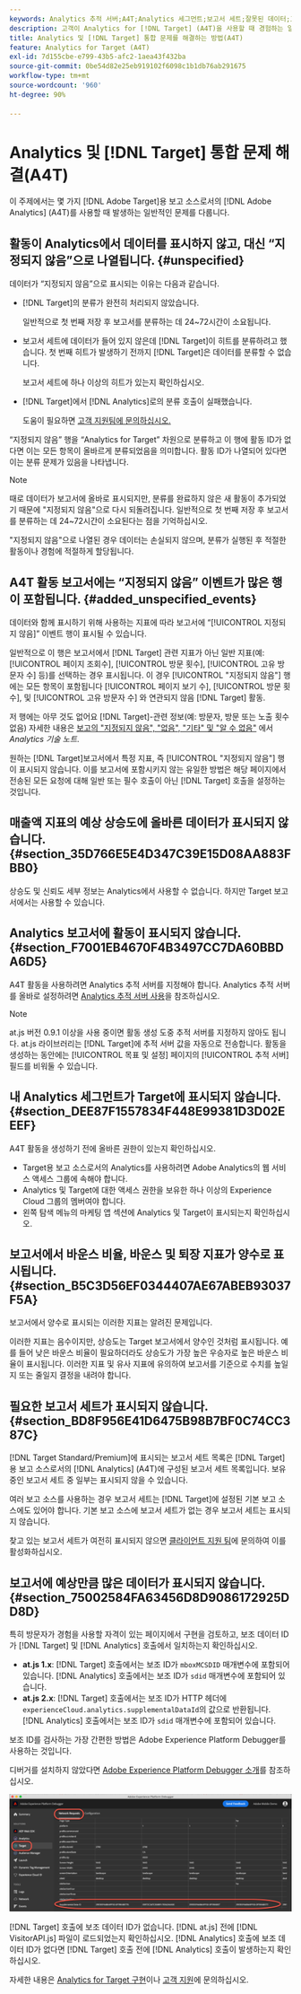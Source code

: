 ```yaml
---
keywords: Analytics 추적 서버;A4T;Analytics 세그먼트;보고서 세트;잘못된 데이터;고립됨;SDID;VisitorAPI.js;mboxMCSDID;가상;지정되지 않음
description: 고객이 Analytics for [!DNL Target] (A4T)을 사용할 때 경험하는 일반적인 문제를 살펴봅니다.
title: Analytics 및 [!DNL Target] 통합 문제를 해결하는 방법(A4T)
feature: Analytics for Target (A4T)
exl-id: 7d155cbe-e799-43b5-afc2-1aea43f432ba
source-git-commit: 0be54d82e25eb919102f6098c1b1db76ab291675
workflow-type: tm+mt
source-wordcount: '960'
ht-degree: 90%

---
```


# Analytics 및 [!DNL Target] 통합 문제 해결(A4T)

이 주제에서는 몇 가지 [!DNL Adobe Target]용 보고 소스로서의 [!DNL Adobe Analytics] (A4T)를 사용할 때 발생하는 일반적인 문제를 다룹니다.

## 활동이 Analytics에서 데이터를 표시하지 않고, 대신 “지정되지 않음”으로 나열됩니다. {#unspecified}

데이터가 “지정되지 않음”으로 표시되는 이유는 다음과 같습니다.

* [!DNL Target]의 분류가 완전히 처리되지 않았습니다.

   일반적으로 첫 번째 저장 후 보고서를 분류하는 데 24~72시간이 소요됩니다.

* 보고서 세트에 데이터가 들어 있지 않은데 [!DNL Target]이 히트를 분류하려고 했습니다. 첫 번째 히트가 발생하기 전까지 [!DNL Target]은 데이터를 분류할 수 없습니다.

   보고서 세트에 하나 이상의 히트가 있는지 확인하십시오.

* [!DNL Target]에서 [!DNL Analytics]로의 분류 호출이 실패했습니다.

   도움이 필요하면 [고객 지원팀에 문의하십시오.](/help/main/cmp-resources-and-contact-information.md#reference_ACA3391A00EF467B87930A450050077C)

“지정되지 않음” 행을 “Analytics for Target” 차원으로 분류하고 이 행에 활동 ID가 없다면 이는 모든 항목이 올바르게 분류되었음을 의미합니다. 활동 ID가 나열되어 있다면 이는 분류 문제가 있음을 나타냅니다.

>[!NOTE]
>
>때로 데이터가 보고서에 올바로 표시되지만, 분류를 완료하지 않은 새 활동이 추가되었기 때문에 &quot;지정되지 않음&quot;으로 다시 되돌려집니다. 일반적으로 첫 번째 저장 후 보고서를 분류하는 데 24~72시간이 소요된다는 점을 기억하십시오.
>
>&quot;지정되지 않음&quot;으로 나열된 경우 데이터는 손실되지 않으며, 분류가 실행된 후 적절한 활동이나 경험에 적절하게 할당됩니다.

## A4T 활동 보고서에는 “지정되지 않음” 이벤트가 많은 행이 포함됩니다. {#added_unspecified_events}

데이터와 함께 표시하기 위해 사용하는 지표에 따라 보고서에 “[!UICONTROL 지정되지 않음]” 이벤트 행이 표시될 수 있습니다.

일반적으로 이 행은 보고서에서 [!DNL Target] 관련 지표가 아닌 일반 지표(예: [!UICONTROL 페이지 조회수], [!UICONTROL 방문 횟수], [!UICONTROL 고유 방문자 수] 등)를 선택하는 경우 표시됩니다. 이 경우 [!UICONTROL &quot;지정되지 않음&quot;] 행에는 모든 항목이 포함됩니다 [!UICONTROL 페이지 보기 수], [!UICONTROL 방문 횟수], 및 [!UICONTROL 고유 방문자 수] 와 연관되지 않음 [!DNL Target] 활동.

저 행에는 아무 것도 없어요 [!DNL Target]-관련 정보(예: 방문자, 방문 또는 노출 횟수 없음) 자세한 내용은 [보고의 &quot;지정되지 않음&quot;, &quot;없음&quot;, &quot;기타&quot; 및 &quot;알 수 없음&quot;](https://experienceleague.adobe.com/docs/analytics/technotes/unspecified.html?lang=ko) 에서 *Analytics 기술 노트*.

원하는 [!DNL Target]보고서에서 특정 지표, 즉 [!UICONTROL &quot;지정되지 않음&quot;] 행이 표시되지 않습니다. 이를 보고서에 포함시키지 않는 유일한 방법은 해당 페이지에서 전송된 모든 요청에 대해 일반 또는 필수 호출이 아닌 [!DNL Target] 호출을 설정하는 것입니다.

## 매출액 지표의 예상 상승도에 올바른 데이터가 표시되지 않습니다. {#section_35D766E5E4D347C39E15D08AA883FBB0}

상승도 및 신뢰도 세부 정보는 Analytics에서 사용할 수 없습니다. 하지만 Target 보고서에서는 사용할 수 있습니다.

## Analytics 보고서에 활동이 표시되지 않습니다. {#section_F7001EB4670F4B3497CC7DA60BBDA6D5}

A4T 활동을 사용하려면 Analytics 추적 서버를 지정해야 합니다. Analytics 추적 서버를 올바로 설정하려면 [Analytics 추적 서버 사용](/help/main/c-integrating-target-with-mac/a4t/analytics-tracking-server.md#task_72077BA7E93C4A65A715A18F32228823)을 참조하십시오.

>[!NOTE]
>
>at.js 버전 0.9.1 이상을 사용 중이면 활동 생성 도중 추적 서버를 지정하지 않아도 됩니다. at.js 라이브러리는 [!DNL Target]에 추적 서버 값을 자동으로 전송합니다. 활동을 생성하는 동안에는 [!UICONTROL 목표 및 설정] 페이지의 [!UICONTROL 추적 서버] 필드를 비워둘 수 있습니다.

## 내 Analytics 세그먼트가 Target에 표시되지 않습니다. {#section_DEE87F1557834F448E99381D3D02EEEF}

A4T 활동을 생성하기 전에 올바른 권한이 있는지 확인하십시오.

* Target용 보고 소스로서의 Analytics를 사용하려면 Adobe Analytics의 웹 서비스 액세스 그룹에 속해야 합니다.
* Analytics 및 Target에 대한 액세스 권한을 보유한 하나 이상의 Experience Cloud 그룹의 멤버여야 합니다.
* 왼쪽 탐색 메뉴의 마케팅 앱 섹션에 Analytics 및 Target이 표시되는지 확인하십시오.

## 보고서에서 바운스 비율, 바운스 및 퇴장 지표가 양수로 표시됩니다. {#section_B5C3D56EF0344407AE67ABEB93037F5A}

보고서에서 양수로 표시되는 이러한 지표는 알려진 문제입니다.

이러한 지표는 음수이지만, 상승도는 Target 보고서에서 양수인 것처럼 표시됩니다. 예를 들어 낮은 바운스 비율이 필요하더라도 상승도가 가장 높은 우승자로 높은 바운스 비율이 표시됩니다. 이러한 지표 및 유사 지표에 유의하여 보고서를 기준으로 수치를 높일지 또는 줄일지 결정을 내려야 합니다.

## 필요한 보고서 세트가 표시되지 않습니다. {#section_BD8F956E41D6475B98B7BF0C74CC387C}

[!DNL Target Standard/Premium]에 표시되는 보고서 세트 목록은 [!DNL Target]용 보고 소스로서의 [!DNL Analytics] (A4T)에 구성된 보고서 세트 목록입니다. 보유 중인 보고서 세트 중 일부는 표시되지 않을 수 있습니다.

여러 보고 소스를 사용하는 경우 보고서 세트는 [!DNL Target]에 설정된 기본 보고 소스에도 있어야 합니다. 기본 보고 소스에 보고서 세트가 없는 경우 보고서 세트는 표시되지 않습니다.

찾고 있는 보고서 세트가 여전히 표시되지 않으면 [클라이언트 지원 팀](/help/main/cmp-resources-and-contact-information.md#reference_ACA3391A00EF467B87930A450050077C)에 문의하여 이를 활성화하십시오.

## 보고서에 예상만큼 많은 데이터가 표시되지 않습니다. {#section_75002584FA63456D8D9086172925DD8D}

특히 방문자가 경험을 사용할 자격이 있는 페이지에서 구현을 검토하고, 보조 데이터 ID가 [!DNL Target] 및 [!DNL Analytics] 호출에서 일치하는지 확인하십시오.

* **at.js 1.x**: [!DNL Target] 호출에서는 보조 ID가 `mboxMCSDID` 매개변수에 포함되어 있습니다. [!DNL Analytics] 호출에서는 보조 ID가 `sdid` 매개변수에 포함되어 있습니다.
* **at.js 2.x**: [!DNL Target] 호출에서는 보조 ID가 HTTP 헤더에 `experienceCloud.analytics.supplementalDataId`의 값으로 반환됩니다. [!DNL Analytics] 호출에서는 보조 ID가 `sdid` 매개변수에 포함되어 있습니다.

보조 ID를 검사하는 가장 간편한 방법은 Adobe Experience Platform Debugger를 사용하는 것입니다.

디버거를 설치하지 않았다면 [Adobe Experience Platform Debugger 소개](https://experienceleague.adobe.com/docs/platform-learn/tutorials/data-ingestion/web-sdk/introduction-to-the-experience-platform-debugger.html)를 참조하십시오.

![디버거](/help/main/c-integrating-target-with-mac/a4t/assets/debugger.png)

[!DNL Target] 호출에 보조 데이터 ID가 없습니다. [!DNL at.js] 전에 [!DNL VisitorAPI.js] 파일이 로드되었는지 확인하십시오. [!DNL Analytics] 호출에 보조 데이터 ID가 없다면 [!DNL Target] 호출 전에 [!DNL Analytics] 호출이 발생하는지 확인하십시오.

자세한 내용은 [Analytics for Target 구현](/help/main/c-integrating-target-with-mac/a4t/a4timplementation.md#concept_CE78750AC2A4487D8ACD9369B3EAC85A)이나 [고객 지원](/help/main/cmp-resources-and-contact-information.md#reference_ACA3391A00EF467B87930A450050077C)에 문의하십시오.
